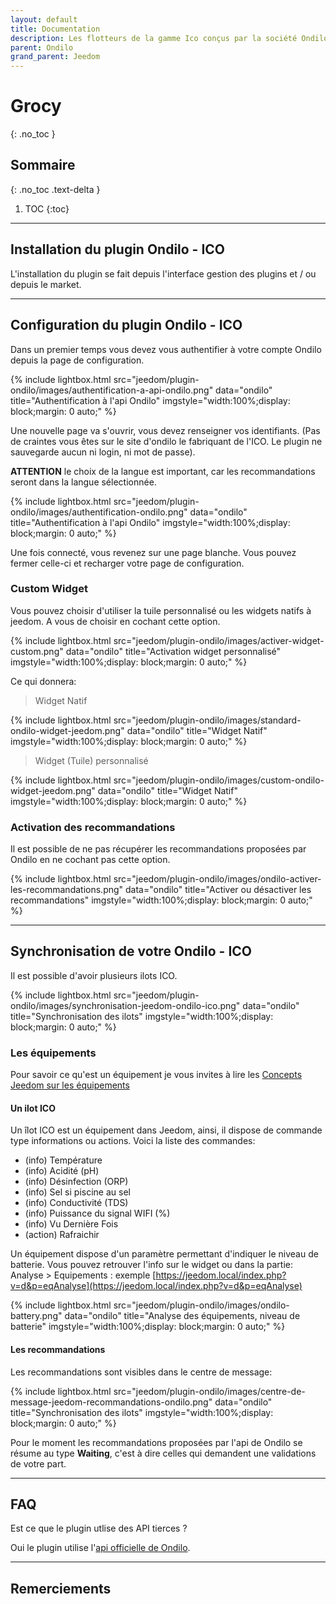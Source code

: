```yaml
---
layout: default
title: Documentation
description: Les flotteurs de la gamme Ico conçus par la société Ondilo sont des capteurs Wifi qui permettent l'analyse de votre piscine ou de votre SPA.
parent: Ondilo
grand_parent: Jeedom
---
```


# Grocy
{: .no_toc }

## Sommaire
{: .no_toc .text-delta }

1. TOC
{:toc}

---

## Installation du plugin Ondilo - ICO

L'installation du plugin se fait depuis l'interface gestion des plugins et / ou depuis le market.

---

## Configuration du plugin Ondilo - ICO

Dans un premier temps vous devez vous authentifier à votre compte Ondilo depuis la page de configuration.

{% include lightbox.html src="jeedom/plugin-ondilo/images/authentification-a-api-ondilo.png" data="ondilo" title="Authentification à l'api Ondilo" imgstyle="width:100%;display: block;margin: 0 auto;" %}

Une nouvelle page va s'ouvrir, vous devez renseigner vos identifiants. (Pas de craintes vous êtes sur le site d'ondilo le fabriquant de l'ICO. Le plugin ne sauvegarde aucun ni login, ni mot de passe).

**ATTENTION** le choix de la langue est important, car les recommandations seront dans la langue sélectionnée.

{% include lightbox.html src="jeedom/plugin-ondilo/images/authentification-ondilo.png" data="ondilo" title="Authentification à l'api Ondilo" imgstyle="width:100%;display: block;margin: 0 auto;" %}

Une fois connecté, vous revenez sur une page blanche. Vous pouvez fermer celle-ci et recharger votre page de configuration.

### Custom Widget

Vous pouvez choisir d'utiliser la tuile personnalisé ou les widgets natifs à jeedom. A vous de choisir en cochant cette option.

{% include lightbox.html src="jeedom/plugin-ondilo/images/activer-widget-custom.png" data="ondilo" title="Activation widget personnalisé" imgstyle="width:100%;display: block;margin: 0 auto;" %}

Ce qui donnera:

> Widget Natif

{% include lightbox.html src="jeedom/plugin-ondilo/images/standard-ondilo-widget-jeedom.png" data="ondilo" title="Widget Natif" imgstyle="width:100%;display: block;margin: 0 auto;" %}

> Widget (Tuile) personnalisé

{% include lightbox.html src="jeedom/plugin-ondilo/images/custom-ondilo-widget-jeedom.png" data="ondilo" title="Widget Natif" imgstyle="width:100%;display: block;margin: 0 auto;" %}

### Activation des recommandations

Il est possible de ne pas récupérer les recommandations proposées par Ondilo en ne cochant pas cette option.

{% include lightbox.html src="jeedom/plugin-ondilo/images/ondilo-activer-les-recommandations.png" data="ondilo" title="Activer ou désactiver les recommandations" imgstyle="width:100%;display: block;margin: 0 auto;" %}

---

## Synchronisation de votre Ondilo - ICO

Il est possible d'avoir plusieurs ilots ICO.

{% include lightbox.html src="jeedom/plugin-ondilo/images/synchronisation-jeedom-ondilo-ico.png" data="ondilo" title="Synchronisation des ilots" imgstyle="width:100%;display: block;margin: 0 auto;" %}

### Les équipements

Pour savoir ce qu'est un équipement je vous invites à lire les [Concepts Jeedom sur les équipements](https://doc.jeedom.com/fr_FR/concept/#tocAnchor-3)

#### Un ilot ICO
Un îlot ICO est un équipement dans Jeedom, ainsi, il dispose de commande type informations ou actions. Voici la liste des commandes:

- (info) Température
- (info) Acidité (pH)
- (info) Désinfection (ORP)
- (info) Sel si piscine au sel
- (info) Conductivité (TDS)
- (info) Puissance du signal WIFI (%)
- (info) Vu Dernière Fois
- (action) Rafraichir 

Un équipement dispose d'un paramètre permettant d'indiquer le niveau de batterie. Vous pouvez retrouver l'info sur le widget ou dans la partie: Analyse > Equipements : exemple [https://jeedom.local/index.php?v=d&p=eqAnalyse](https://jeedom.local/index.php?v=d&p=eqAnalyse)

{% include lightbox.html src="jeedom/plugin-ondilo/images/ondilo-battery.png" data="ondilo" title="Analyse des équipements, niveau de batterie" imgstyle="width:100%;display: block;margin: 0 auto;" %}

#### Les recommandations

Les recommandations sont visibles dans le centre de message:

{% include lightbox.html src="jeedom/plugin-ondilo/images/centre-de-message-jeedom-recommandations-ondilo.png" data="ondilo" title="Synchronisation des ilots" imgstyle="width:100%;display: block;margin: 0 auto;" %}

Pour le moment les recommandations proposées par l'api de Ondilo se résume au type **Waiting**, c'est à dire celles qui demandent une validations de votre part.

---

## FAQ

Est ce que le plugin utlise des API tierces ?

Oui le plugin utilise l'[api officielle de Ondilo](https://interop.ondilo.com/docs/api/customer/v1/).

---

## Remerciements